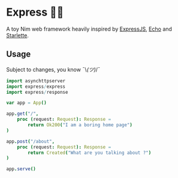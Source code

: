 
# Express 🚀🌘

A toy Nim web framework heavily inspired by [ExpressJS](https://expressjs.com/), [Echo](https://github.com/labstack/echo) and [Starlette](https://github.com/encode/starlette).


## Usage

Subject to changes, you know ¯\\_(ツ)_/¯

```nim
import asynchttpserver
import express/express
import express/response

var app = App()

app.get("/",
    proc (request: Request): Response =
        return Ok200("I am a boring home page")
)

app.post("/about",
    proc (request: Request): Response =
        return Created("What are you talking about ?")
)

app.serve()
```
